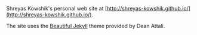 Shreyas Kowshik's personal web site at [http://shreyas-kowshik.github.io/](http://shreyas-kowshik.github.io/).

The site uses the [Beautiful Jekyll](http://deanattali.com/beautiful-jekyll) theme provided by Dean Attali.
